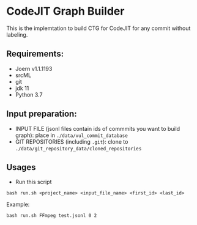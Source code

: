 # CodeJIT Graph Builder 

This is the implemtation to build CTG for CodeJIT for any commit without labeling.

## Requirements:
- Joern v1.1.1193
- srcML
- git
- jdk 11
- Python 3.7

## Input preparation:
- INPUT FILE (jsonl files contain ids of commmits you want to build graph):  place in `./data/vul_commit_database`
- GIT REPOSITORIES (including `.git`): clone to `./data/git_repository_data/cloned_repositories`

## Usages
- Run this script
```
bash run.sh <project_name> <input_file_name> <first_id> <last_id>
```

Example:
```
bash run.sh FFmpeg test.jsonl 0 2
```